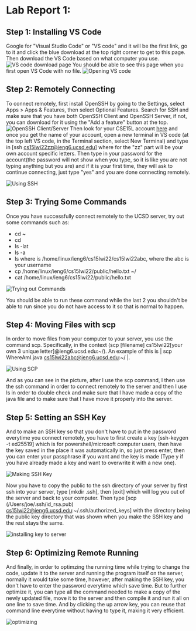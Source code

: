 # Lab Report 1: 

## Step 1: Installing VS Code

Google for "Visual Studio Code" or "VS code" and it will be the first link, go to it and click the blue download at the top right corner to get to this page. Then download the VS Code based on what computer you use.
![VS code download page](https://raw.githubusercontent.com/lvuluong/cse15l-lab-reports/main/PicsForLab1/downloadvscode.JPG)
You should be able to see this page when you first open VS Code with no file.
![Opening VS code](https://raw.githubusercontent.com/lvuluong/cse15l-lab-reports/main/PicsForLab1/vs.JPG)

## Step 2: Remotely Connecting

To connect remotely, first install OpenSSH by going to the Settings, select Apps > Apps & Features, then select Optional Features. Search for SSH and make sure that you have both OpenSSH Client and OpenSSH Server, if not, you can download for it using the "Add a feature" button at the top. 
 ![OpenSSH Client/Server](https://raw.githubusercontent.com/lvuluong/cse15l-lab-reports/main/PicsForLab1/SSH.JPG)
 Then look for your CSE15L account [here](https://sdacs.ucsd.edu/~icc/index.php) and once you get the name of your account, open a new terminal in VS code (at the top left VS code, in the Terminal section, select New Terminal) and type in [ssh cs15lwi22zz@ieng6.ucsd.edu] where for the "zz" part will be your own account specific letters. Then type in your password for the account(the password will not show when you type, so it is like you are not typing anything but you are) and if it is your first time, they will ask to continue connecting, just type "yes" and you are done connecting remotely.

 ![Using SSH](https://raw.githubusercontent.com/lvuluong/cse15l-lab-reports/main/PicsForLab1/p4lab.JPG)

## Step 3: Trying Some Commands

Once you have successfully connect remotely to the UCSD server, try out some commands such as:
* cd ~
* cd
* ls -lat
* ls -a
* ls <directory> where <directory> is /home/linux/ieng6/cs15lwi22/cs15lwi22abc, where the abc is your username
* cp /home/linux/ieng6/cs15lwi22/public/hello.txt ~/
* cat /home/linux/ieng6/cs15lwi22/public/hello.txt

![Trying out Commands](https://raw.githubusercontent.com/lvuluong/cse15l-lab-reports/main/PicsForLab1/tryingoutcode.JPG)

You should be able to run these command while the last 2 you shouldn't be able to run since you do not have access to it so that is normal to happen.
## Step 4: Moving Files with scp

In order to move files from your computer to your server, you use the command scp. Specifically, in the context (scp [filename] cs15lwi22[your own 3 unique letter]@ieng6.ucsd.edu:~/). An example of this is | scp WhereAmI.java cs15lwi22abc@ieng6.ucsd.edu:~/ |. 

![Using SCP](https://raw.githubusercontent.com/lvuluong/cse15l-lab-reports/main/PicsForLab1/scp.JPG)

And as you can see in the picture, after I use the scp command, I then use the ssh command in order to connect remotely to the server and then I use ls in order to double check and make sure that I have made a copy of the java file and to make sure that I have move it properly into the server.

## Step 5: Setting an SSH Key

And to make an SSH key so that you don't have to put in the password everytime you connect remotely, you have to first create a key [ssh-keygen -t ed25519] which is for powershell/microsoft computer users, then have the key saved in the place it was automatically in, so just press enter, then you can enter your passphrase if you want and the key is made (Type y if you have already made a key and want to overwrite it with a new one). 

![Making SSH Key](https://raw.githubusercontent.com/lvuluong/cse15l-lab-reports/main/PicsForLab1/makingprivatekey.JPG)

Now you have to copy the public to the ssh directory of your server by first ssh into your server, type [mkdir .ssh], then [exit] which will log you out of the server and back to your computer. Then type [scp (/Users/joe/.ssh/id_rsa.pub) cs15lwi22@ieng6.ucsd.edu:~/.ssh/authorized_keys] with the directory being the public key directory that was shown when you make the SSH key and the rest stays the same.

![installing key to server](https://raw.githubusercontent.com/lvuluong/cse15l-lab-reports/main/PicsForLab1/instalingkey.JPG)

## Step 6: Optimizing Remote Running

And finally, in order to optimzing the running time while trying to change the code, update it to the server and running the program itself on the server, normally it would take some time, however, after making the SSH key, you don't have to enter the password everytime which save time. But to further optimize it, you can type all the command needed to make a copy of the newly updated file, move it to the server and then compile it and run it all on one line to save time. And by clicking the up arrow key, you can reuse that command line everytime without having to type it, making it very efficient.

![optimizing](https://raw.githubusercontent.com/lvuluong/cse15l-lab-reports/main/PicsForLab1/optimize.JPG)